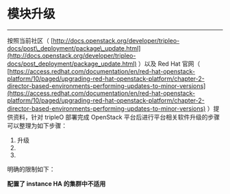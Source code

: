 # 模块升级

---

按照当前社区（ [http://docs.openstack.org/developer/tripleo-docs/post\_deployment/package\_update.html](http://docs.openstack.org/developer/tripleo-docs/post_deployment/package_update.html) ）以及 Red Hat 官网（ [https://access.redhat.com/documentation/en/red-hat-openstack-platform/10/paged/upgrading-red-hat-openstack-platform/chapter-2-director-based-environments-performing-updates-to-minor-versions](https://access.redhat.com/documentation/en/red-hat-openstack-platform/10/paged/upgrading-red-hat-openstack-platform/chapter-2-director-based-environments-performing-updates-to-minor-versions) ）提供资料，针对 tripleO 部署完成 OpenStack 平台后进行平台相关软件升级的步骤可以整理为如下步骤：

1. 升级
2. 
3. 

明确的限制如下：

**配置了 instance HA 的集群中不适用**

